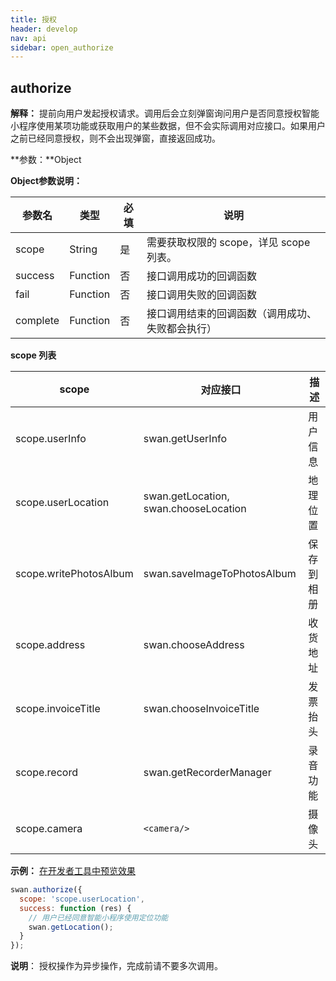```yaml
---
title: 授权
header: develop
nav: api
sidebar: open_authorize
---
```

authorize
---
**解释：** 提前向用户发起授权请求。调用后会立刻弹窗询问用户是否同意授权智能小程序使用某项功能或获取用户的某些数据，但不会实际调用对应接口。如果用户之前已经同意授权，则不会出现弹窗，直接返回成功。

**参数：**Object

**Object参数说明：**

|参数名  |类型 | 必填 | 说明|
|---- | ---- | ---- |---- |
|scope  | String| 是  | 需要获取权限的 scope，详见 scope 列表。|
|success |Function|    否  | 接口调用成功的回调函数|
|fail |   Function  |  否  | 接口调用失败的回调函数|
|complete  |  Function   | 否 |  接口调用结束的回调函数（调用成功、失败都会执行）|

**scope 列表**

|scope  | 对应接口  |  描述|
|---- | ---- | ---- |
|scope.userInfo | swan.getUserInfo | 用户信息 |
|scope.userLocation | swan.getLocation, swan.chooseLocation  | 地理位置 |
|scope.writePhotosAlbum  |swan.saveImageToPhotosAlbum  | 保存到相册 |
|scope.address | swan.chooseAddress | 收货地址 |
|scope.invoiceTitle | swan.chooseInvoiceTitle | 发票抬头 |
|scope.record | swan.getRecorderManager | 录音功能 |
|scope.camera  | `<camera/>` | 摄像头|

<!-- **success返回参数说明：**

|参数名  |类型 | 说明|
|---- | ---- | ---- |
|errMsg | String | 调用结果| -->

**示例：**
<a href="swanide://fragment/1c146b06eae359ffd1d906646e32825c1540393715" title="在开发者工具中预览效果" target="_blank">在开发者工具中预览效果</a>
```js
swan.authorize({
  scope: 'scope.userLocation',
  success: function (res) {
    // 用户已经同意智能小程序使用定位功能
    swan.getLocation();
  }
});
```

**说明**：
授权操作为异步操作，完成前请不要多次调用。
